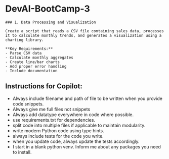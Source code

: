 # DevAI-BootCamp-3

```
### 1. Data Processing and Visualization

Create a script that reads a CSV file containing sales data, processes it to calculate monthly trends, and generates a visualization using a charting library.

**Key Requirements:**
- Parse CSV data
- Calculate monthly aggregates
- Create line/bar charts
- Add proper error handling
- Include documentation
```

## Instructions for Copilot:
- Always include filename and path of file to be written when you provide code snippets.
- Always give me full files not snippets
- Always add datatype everywhere in code where possible.
- use requirements.txt for dependencies.
- split code into multiple files if applicable to maintain modularity.
- write modern Python code using type hints.
- always include tests for the code you write.
- when you update code, always update the tests accordingly.
- I start in a blank python venv. Inform me about any packages you need to install.